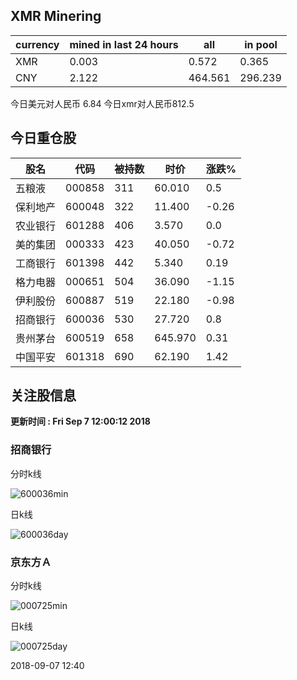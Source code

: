 ## XMR Minering

|currency|mined in last 24 hours|all|in pool|
|---|---|---|---|
|XMR|0.003|0.572|0.365|
|CNY|2.122|464.561|296.239|

今日美元对人民币 6.84	今日xmr对人民币812.5


## 今日重仓股 

|股名|代码|被持数|时价|涨跌%|
|---|---|---|---|---|
|五粮液|000858|311|60.010|0.5|
|保利地产|600048|322|11.400|-0.26|
|农业银行|601288|406|3.570|0.0|
|美的集团|000333|423|40.050|-0.72|
|工商银行|601398|442|5.340|0.19|
|格力电器|000651|504|36.090|-1.15|
|伊利股份|600887|519|22.180|-0.98|
|招商银行|600036|530|27.720|0.8|
|贵州茅台|600519|658|645.970|0.31|
|中国平安|601318|690|62.190|1.42|

## 关注股信息
**更新时间 : Fri Sep  7 12:00:12 2018**
### 招商银行 
分时k线

![600036min](http://image.sinajs.cn/newchart/min/n/sh600036.gif)

日k线

![600036day](http://image.sinajs.cn/newchart/daily/n/sh600036.gif)

### 京东方Ａ 
分时k线

![000725min](http://image.sinajs.cn/newchart/min/n/sz000725.gif)

日k线

![000725day](http://image.sinajs.cn/newchart/daily/n/sz000725.gif)

2018-09-07 12:40